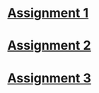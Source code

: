 **[Assignment 1](assignment-1/assignment1.md)**
=======
# **[Assignment 2](assignment-2/cnn.md)**

# **[Assignment 3](assignment-3/gans.md)**
